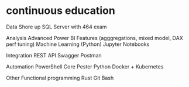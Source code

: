# continuous education

Data
Shore up SQL Server with 464 exam

Analysis
Advanced Power BI Features (agggregations, mixed model, DAX perf tuning)
Machine Learning (Python)
Jupyter Notebooks

Integration
REST API
Swagger
Postman

Automation
PowerShell Core
Pester
Python
Docker + Kubernetes

Other
Functional programming
Rust
Git
Bash
